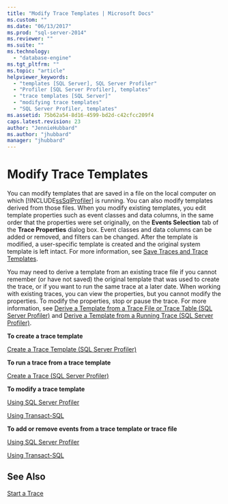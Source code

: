 ```yaml
---
title: "Modify Trace Templates | Microsoft Docs"
ms.custom: ""
ms.date: "06/13/2017"
ms.prod: "sql-server-2014"
ms.reviewer: ""
ms.suite: ""
ms.technology: 
  - "database-engine"
ms.tgt_pltfrm: ""
ms.topic: "article"
helpviewer_keywords: 
  - "templates [SQL Server], SQL Server Profiler"
  - "Profiler [SQL Server Profiler], templates"
  - "trace templates [SQL Server]"
  - "modifying trace templates"
  - "SQL Server Profiler, templates"
ms.assetid: 75b62a54-8d16-4599-bd2d-c42cfcc209f4
caps.latest.revision: 23
author: "JennieHubbard"
ms.author: "jhubbard"
manager: "jhubbard"
---
```

# Modify Trace Templates
  You can modify templates that are saved in a file on the local computer on which [!INCLUDE[ssSqlProfiler](../../includes/sssqlprofiler-md.md)] is running. You can also modify templates derived from those files. When you modify existing templates, you edit template properties such as event classes and data columns, in the same order that the properties were set originally, on the **Events Selection** tab of the **Trace Properties** dialog box. Event classes and data columns can be added or removed, and filters can be changed. After the template is modified, a user-specific template is created and the original system template is left intact. For more information, see [Save Traces and Trace Templates](../../2014/database-engine/save-traces-and-trace-templates.md).  
  
 You may need to derive a template from an existing trace file if you cannot remember (or have not saved) the original template that was used to create the trace, or if you want to run the same trace at a later date. When working with existing traces, you can view the properties, but you cannot modify the properties. To modify the properties, stop or pause the trace. For more information, see [Derive a Template from a Trace File or Trace Table &#40;SQL Server Profiler&#41;](../../2014/database-engine/derive-a-template-from-a-trace-file-or-trace-table-sql-server-profiler.md) and [Derive a Template from a Running Trace &#40;SQL Server Profiler&#41;](../../2014/database-engine/derive-a-template-from-a-running-trace-sql-server-profiler.md).  
  
 **To create a trace template**  
  
 [Create a Trace Template &#40;SQL Server Profiler&#41;](../../2014/database-engine/create-a-trace-template-sql-server-profiler.md)  
  
 **To run a trace from a trace template**  
  
 [Create a Trace &#40;SQL Server Profiler&#41;](../../2014/database-engine/create-a-trace-sql-server-profiler.md)  
  
 **To modify a trace template**  
  
 [Using SQL Server Profiler](../../2014/database-engine/modify-a-trace-template-sql-server-profiler.md)  
  
 [Using Transact-SQL](../../2014/database-engine/modify-an-existing-trace-transact-sql.md)  
  
 **To add or remove events from a trace template or trace file**  
  
 [Using SQL Server Profiler](../../2014/database-engine/specify-events-and-data-columns-for-a-trace-file-sql-server-profiler.md)  
  
 [Using Transact-SQL](../Topic/sp_trace_setevent%20\(Transact-SQL\).md)  
  
## See Also  
 [Start a Trace](../../2014/database-engine/start-a-trace.md)  
  
  